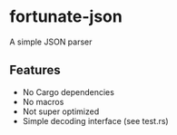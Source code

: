 # fortunate-json
A simple JSON parser

## Features

* No Cargo dependencies
* No macros
* Not super optimized
* Simple decoding interface (see test.rs)
